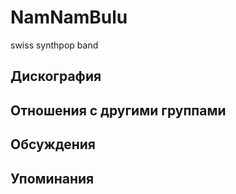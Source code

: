 # NamNamBulu

swiss synthpop band

## Дискография


## Отношения с другими группами


## Обсуждения


## Упоминания

